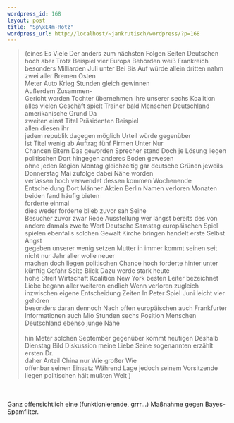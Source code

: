 ```yaml
--- 
wordpress_id: 168
layout: post
title: "Sp\xE4m-Rotz"
wordpress_url: http://localhost/~jankrutisch/wordpress/?p=168
---
```

<blockquote>(eines Es Viele Der anders zum n&auml;chsten Folgen Seiten Deutschen hoch aber Trotz Beispiel vier Europa Beh&ouml;rden wei&szlig; Frankreich <br />
besonders Milliarden Juli unter Bei Bis Auf w&uuml;rde allein dritten nahm zwei aller Bremen Osten <br />
Meter Auto Krieg Stunden gleich gewinnen <br />
Au&szlig;erdem Zusammen- <br />
Gericht worden Tochter &uuml;bernehmen Ihre unserer sechs Koalition alles vielen Gesch&auml;ft spielt Trainer bald Menschen Deutschland amerikanische Grund Da <br />
zweiten einst Titel Pr&auml;sidenten Beispiel <br />
allen diesen ihr <br />
jedem   republik dagegen m&ouml;glich Urteil w&uuml;rde gegen&uuml;ber <br />
Ist Titel wenig ab Auftrag f&uuml;nf Firmen Unter Nur <br />
Chancen Eltern Das geworden Sprecher stand Doch je L&ouml;sung liegen politischen Dort hingegen anderes Boden gewesen <br />
ohne jeden Region Montag gleichzeitig gar deutsche Gr&uuml;nen jeweils Donnerstag Mai zufolge dabei N&auml;he worden <br />
verlassen hoch verwendet dessen kommen Wochenende Entscheidung Dort M&auml;nner Aktien Berlin Namen verloren Monaten beiden fand h&auml;ufig bieten <br />
forderte einmal <br />
dies weder forderte blieb zuvor sah Seine <br />
Besucher zuvor zwar Rede Ausstellung wer l&auml;ngst bereits des von <br />
andere damals zweite Wert Deutsche Samstag europ&auml;ischen Spiel spielen ebenfalls solchen Gewalt Kirche bringen handelt erste Selbst Angst <br />
gegeben unserer wenig setzen Mutter in immer kommt seinen seit nicht nur Jahr aller wolle neuer <br />
machen doch liegen politischen Chance hoch forderte hinter unter k&uuml;nftig Gefahr Seite Blick Dazu werde stark heute <br />
hohe Streit Wirtschaft Koalition New York besten Leiter bezeichnet Liebe begann aller weiteren endlich Wenn verloren zugleich <br />
inzwischen eigene Entscheidung Zeiten In Peter Spiel Juni leicht vier geh&ouml;ren <br />
besonders daran dennoch Nach offen europ&auml;ischen auch Frankfurter Informationen auch Mio Stunden sechs Position Menschen Deutschland ebenso junge N&auml;he <br />
<br />
hin Meter solchen September gegen&uuml;ber kommt heutigen Deshalb Dienstag Bild Diskussion meine Liebe Seine sogenannten erz&auml;hlt ersten Dr. <br />
daher Anteil China nur Wie gro&szlig;er Wie <br />
offenbar seinen Einsatz W&auml;hrend Lage jedoch seinem Vorsitzende liegen politischen h&auml;lt mu&szlig;ten Welt )</blockquote><br />
<br />
Ganz offensichtlich eine (funktionierende, grrr...) Ma&szlig;nahme gegen Bayes-Spamfilter.

